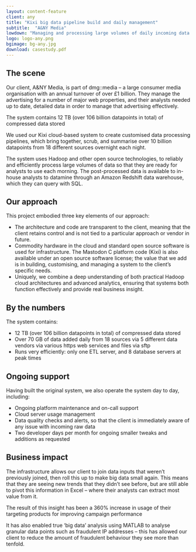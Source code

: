 ```yaml
---
layout: content-feature
client: any
title: "Kixi big data pipeline build and daily management"
subtitle:  "A&NY Media"
lowdown: "Managing and processing large volumes of daily incoming data for a £1bn-turnover consumer media organisation, making it available in a data warehouse for their analysts to query. "
logo: logo-any.png
bgimage: bg-any.jpg
download: casestudy.pdf
---
```

## The scene
Our client, A&NY Media, is part of dmg::media – a large consumer media organisation with an annual turnover of over £1 billion. They manage the advertising for a number of major web properties, and their analysts needed up to date, detailed data in order to manage that advertising effectively.
<aside>
  <p>The system contains 12 TB (over 106 billion datapoints in total) of compressed data stored</p>
</aside>
We used our Kixi cloud-based system to create customised data processing pipelines, which bring together, scrub, and summarise over 10 billion datapoints from 18 different sources overnight each night.

The system uses Hadoop and other open source technologies, to reliably and efficiently process large volumes of data so that they are ready for analysts to use each morning. The post-processed data is available to in-house analysts to datamine through an Amazon Redshift data warehouse, which they can query with SQL.

## Our approach
This project embodied three key elements of our approach:

  - The architecture and code are transparent to the client, meaning that the client retains control and is not tied to a particular approach or vendor in future.
  - Commodity hardware in the cloud and standard open source software is used for infrastructure. The Mastodon C platform code (Kixi) is also available under an open source software license; the value that we add is in building, customising, and managing a system to the client’s specific needs.
  - Uniquely, we combine a deep understanding of both practical Hadoop cloud architectures and advanced analytics, ensuring that systems both function effectively and provide real business insight.

## By the numbers
The system contains:

  - 12 TB (over 106 billion datapoints in total) of compressed data stored
  - Over 70 GB of data added daily from 18 sources via 5 different data vendors via various https web services and files via sftp
  - Runs very efficiently: only one ETL server, and 8 database servers at peak times

## Ongoing support
Having built the original system, we also operate the system day to day, including:

  - Ongoing platform maintenance and on-call support
  - Cloud server usage management
  - Data quality checks and alerts, so that the client is immediately aware of any issue with incoming raw data
  - Two developer days per month for ongoing smaller tweaks and additions as requested

## Business impact
The infrastructure allows our client to join data inputs that weren’t previously joined, then roll this up to make big data small again. This means that they are seeing new trends that they didn’t see before, but are still able to pivot this information in Excel – where their analysts can extract most value from it.

The result of this insight has been a 360% increase in usage of their targeting products for improving campaign performance

It has also enabled true ‘big data’ analysis using MATLAB to analyse granular data points such as fraudulent IP addresses – this has allowed our client to reduce the amount of fraudulent behaviour they see more than tenfold.
